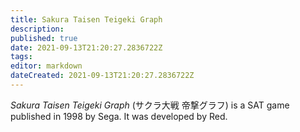 ```yaml
---
title: Sakura Taisen Teigeki Graph
description: 
published: true
date: 2021-09-13T21:20:27.2836722Z 
tags: 
editor: markdown
dateCreated: 2021-09-13T21:20:27.2836722Z
---
```

_Sakura Taisen Teigeki Graph_ (<span lang='ja'>サクラ大戦 帝撃グラフ</span>) is a SAT game published in 1998 by Sega.
It was developed by Red.
